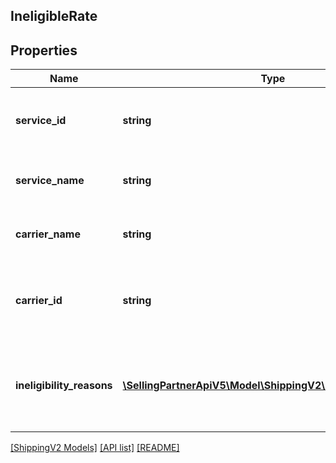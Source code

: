 ## IneligibleRate

## Properties

Name | Type | Description | Notes
------------ | ------------- | ------------- | -------------
**service_id** | **string** | An identifier for the shipping service. |
**service_name** | **string** | The name of the shipping service. |
**carrier_name** | **string** | The carrier name for the offering. |
**carrier_id** | **string** | The carrier identifier for the offering, provided by the carrier. |
**ineligibility_reasons** | [**\SellingPartnerApiV5\Model\ShippingV2\IneligibilityReason[]**](IneligibilityReason.md) | A list of reasons why a shipping service offering is ineligible. |

[[ShippingV2 Models]](../) [[API list]](../../Api) [[README]](../../../README.md)
